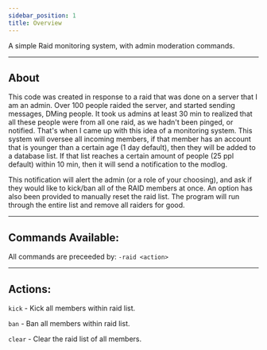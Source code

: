 ```yaml
---
sidebar_position: 1
title: Overview
---
```


A simple Raid monitoring system, with admin moderation commands.

---

## About

This code was created in response to a raid that was done on a server that I am an admin. Over 100 people raided the server, and started sending messages, DMing people. It took us admins at least 30 min to realized that all these people were from all one raid, as we hadn't been pinged, or notified. That's when I came up with this idea of a monitoring system. This system will oversee all incoming members, if that member has an account that is younger than a certain age (1 day default), then they will be added to a database list. If that list reaches a certain amount of people (25 ppl default) within 10 min, then it will send a notification to the modlog.

This notification will alert the admin (or a role of your choosing), and ask if they would like to kick/ban all of the RAID members at once. An option has also been provided to manually reset the raid list. The program will run through the entire list and remove all raiders for good.

---

## Commands Available:

All commands are preceeded by: `-raid <action>`

---

## Actions:

`kick` - Kick all members within raid list.

`ban` - Ban all members within raid list.

`clear` - Clear the raid list of all members.
